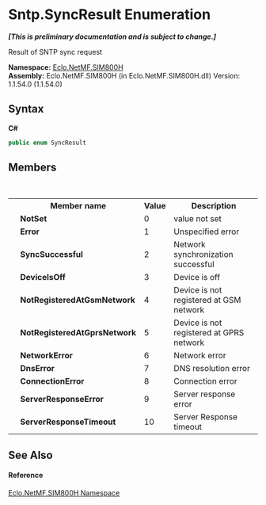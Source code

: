 # Sntp.SyncResult Enumeration
 _**\[This is preliminary documentation and is subject to change.\]**_

Result of SNTP sync request

**Namespace:**&nbsp;<a href="N_Eclo_NetMF_SIM800H">Eclo.NetMF.SIM800H</a><br />**Assembly:**&nbsp;Eclo.NetMF.SIM800H (in Eclo.NetMF.SIM800H.dll) Version: 1.1.54.0 (1.1.54.0)

## Syntax

**C#**<br />
``` C#
public enum SyncResult
```


## Members
&nbsp;<table><tr><th></th><th>Member name</th><th>Value</th><th>Description</th></tr><tr><td /><td target="F:Eclo.NetMF.SIM800H.Sntp.SyncResult.NotSet">**NotSet**</td><td>0</td><td>value not set</td></tr><tr><td /><td target="F:Eclo.NetMF.SIM800H.Sntp.SyncResult.Error">**Error**</td><td>1</td><td>Unspecified error</td></tr><tr><td /><td target="F:Eclo.NetMF.SIM800H.Sntp.SyncResult.SyncSuccessful">**SyncSuccessful**</td><td>2</td><td>Network synchronization successful</td></tr><tr><td /><td target="F:Eclo.NetMF.SIM800H.Sntp.SyncResult.DeviceIsOff">**DeviceIsOff**</td><td>3</td><td>Device is off</td></tr><tr><td /><td target="F:Eclo.NetMF.SIM800H.Sntp.SyncResult.NotRegisteredAtGsmNetwork">**NotRegisteredAtGsmNetwork**</td><td>4</td><td>Device is not registered at GSM network</td></tr><tr><td /><td target="F:Eclo.NetMF.SIM800H.Sntp.SyncResult.NotRegisteredAtGprsNetwork">**NotRegisteredAtGprsNetwork**</td><td>5</td><td>Device is not registered at GPRS network</td></tr><tr><td /><td target="F:Eclo.NetMF.SIM800H.Sntp.SyncResult.NetworkError">**NetworkError**</td><td>6</td><td>Network error</td></tr><tr><td /><td target="F:Eclo.NetMF.SIM800H.Sntp.SyncResult.DnsError">**DnsError**</td><td>7</td><td>DNS resolution error</td></tr><tr><td /><td target="F:Eclo.NetMF.SIM800H.Sntp.SyncResult.ConnectionError">**ConnectionError**</td><td>8</td><td>Connection error</td></tr><tr><td /><td target="F:Eclo.NetMF.SIM800H.Sntp.SyncResult.ServerResponseError">**ServerResponseError**</td><td>9</td><td>Server response error</td></tr><tr><td /><td target="F:Eclo.NetMF.SIM800H.Sntp.SyncResult.ServerResponseTimeout">**ServerResponseTimeout**</td><td>10</td><td>Server Response timeout</td></tr></table>

## See Also


#### Reference
<a href="N_Eclo_NetMF_SIM800H">Eclo.NetMF.SIM800H Namespace</a><br />
